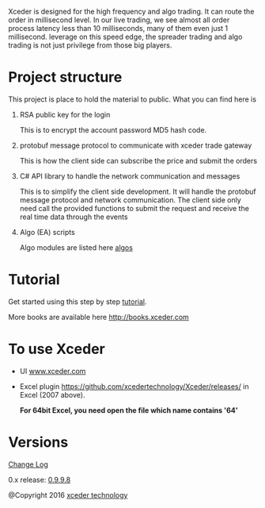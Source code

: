 Xceder is designed for the high frequency and algo trading. It can route the order in millisecond level. In our live trading, 
we see almost all order process latency less than 10 milliseconds, many of them even just 1 millisecond. leverage on this speed edge, 
the spreader trading and algo trading is not just privilege from those big players.

# Project structure

This project is place to hold the material to public. What you can find here is

1. RSA public key for the login

   This is to encrypt the account password MD5 hash code.

2. protobuf message protocol to communicate with xceder trade gateway

   This is how the client side can subscribe the price and submit the orders

3. C# API library to handle the network communication and messages

   This is to simplify the client side development. It will handle the protobuf message protocol and network communication.
   The client side only need call the provided functions to submit the request and receive the real time data through the events
   
4. Algo (EA) scripts 
    
    Algo modules are listed here [algos](/algos)   

# Tutorial

Get started using this step by step [tutorial](https://github.com/xcedertechnology/Xceder/wiki/).

More books are available here http://books.xceder.com

# To use Xceder
* UI
  www.xceder.com
  
* Excel plugin  https://github.com/xcedertechnology/Xceder/releases/ in Excel (2007 above). 

    **For 64bit Excel, you need open the file which name contains '64'**

# Versions

[Change Log](changelog.md)

0.x release: [0.9.9.8](https://github.com/xcedertechnology/Xceder/releases)

@Copyright 2016 [xceder technology](http://www.xceder.com)



